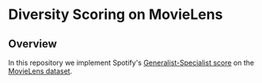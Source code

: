 # Diversity Scoring on MovieLens

## Overview

In this repository we implement Spotify's [Generalist-Specialist score](https://dl.acm.org/doi/abs/10.1145/3366423.3380281) on the [MovieLens dataset](https://grouplens.org/datasets/movielens/).
